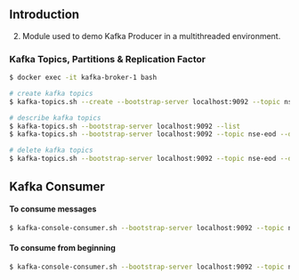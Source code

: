 ## Introduction
2. Module used to demo Kafka Producer in a multithreaded environment.

### Kafka Topics, Partitions & Replication Factor

```bash
$ docker exec -it kafka-broker-1 bash

# create kafka topics
$ kafka-topics.sh --create --bootstrap-server localhost:9092 --topic nse-eod --partitions 5 --replication-factor 3 --config segment.bytes=1000000

# describe kafka topics
$ kafka-topics.sh --bootstrap-server localhost:9092 --list
$ kafka-topics.sh --bootstrap-server localhost:9092 --topic nse-eod --describe

# delete kafka topics
$ kafka-topics.sh --bootstrap-server localhost:9092 --topic nse-eod --delete
```

## Kafka Consumer

#### To consume messages
```bash
$ kafka-console-consumer.sh --bootstrap-server localhost:9092 --topic nse-eod
```

#### To consume from beginning
```bash
$ kafka-console-consumer.sh --bootstrap-server localhost:9092 --topic nse-eod --from-beginning
```